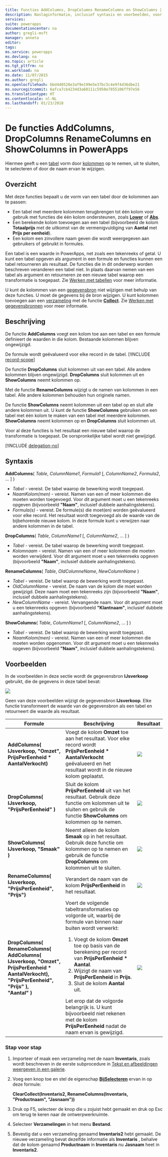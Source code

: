 ```yaml
---
title: Functies AddColumns, DropColumns RenameColumns en ShowColumns | Microsoft Docs
description: Naslaginformatie, inclusief syntaxis en voorbeelden, voor de functies AddColumns, DropColumns, RenameColumns en ShowColumns in PowerApps
services: 
suite: powerapps
documentationcenter: na
author: gregli-msft
manager: anneta
editor: 
tags: 
ms.service: powerapps
ms.devlang: na
ms.topic: article
ms.tgt_pltfrm: na
ms.workload: na
ms.date: 11/07/2015
ms.author: gregli
ms.openlocfilehash: bbd440528e3af9e199e5e37bc5c4e9f4d36dbe21
ms.sourcegitcommit: 6afca7cb4234d3a60111c5950e7855106ff97e56
ms.translationtype: HT
ms.contentlocale: nl-NL
ms.lasthandoff: 01/23/2018
---
```

# <a name="addcolumns-dropcolumns-renamecolumns-and-showcolumns-functions-in-powerapps"></a>De functies AddColumns, DropColumns RenameColumns en ShowColumns in PowerApps
Hiermee geeft u een [tabel](../working-with-tables.md) vorm door [kolommen](../working-with-tables.md#columns) op te nemen, uit te sluiten, te selecteren of door de naam ervan te wijzigen.

## <a name="overview"></a>Overzicht
Met deze functies bepaalt u de vorm van een tabel door de kolommen aan te passen:

* Een tabel met meerdere kolommen terugbrengen tot één kolom voor gebruik met functies die één kolom ondersteunen, zoals **[Lower](function-lower-upper-proper.md)** of **[Abs](function-numericals.md)**.  
* Een berekende kolom toevoegen aan een tabel (bijvoorbeeld de kolom **Totaalprijs** met de uitkomst van de vermenigvuldiging van **Aantal** met **Prijs per eenheid**).
* Een kolom een zinvollere naam geven die wordt weergegeven aan gebruikers of gebruikt in formules.

Een tabel is een waarde in PowerApps, net zoals een tekenreeks of getal.  U kunt een tabel opgeven als argument in een formule en functies kunnen een tabel retourneren als resultaat. De functies die in dit onderwerp worden beschreven veranderen een tabel niet. In plaats daarvan nemen van een tabel als argument en retourneren ze een nieuwe tabel waarop een transformatie is toegepast.  Zie [Werken met tabellen](../working-with-tables.md) voor meer informatie.  

U kunt de kolommen van een [gegevensbron](../working-with-data-sources.md) niet wijzigen met behulp van deze functies. U moet de gegevens bij de bron wijzigen. U kunt kolommen toevoegen aan een [verzameling](../working-with-data-sources.md#collections) met de functie **[Collect](function-clear-collect-clearcollect.md)**.  Zie [Werken met gegevensbronnen](../working-with-data-sources.md) voor meer informatie.  

## <a name="description"></a>Beschrijving
De functie **AddColumns** voegt een kolom toe aan een tabel en een formule definieert de waarden in die kolom. Bestaande kolommen blijven ongewijzigd.

De formule wordt geëvalueerd voor elke record in de tabel.
[!INCLUDE [record-scope](../includes/record-scope.md)]

De functie **DropColumns** sluit kolommen uit van een tabel.  Alle andere kolommen blijven ongewijzigd. **DropColumns** sluit kolommen uit en **ShowColumns** neemt kolommen op.

Met de functie **RenameColumns** wijzigt u de namen van kolommen in een tabel. Alle andere kolommen behouden hun originele namen.

De functie **ShowColumns** neemt kolommen uit een tabel op en sluit alle andere kolommen uit. U kunt de functie **ShowColumns** gebruiken om een tabel met één kolom te maken van een tabel met meerdere kolommen.  **ShowColumns** neemt kolommen op en **DropColumns** sluit kolommen uit.  

Voor al deze functies is het resultaat een nieuwe tabel waarop de transformatie is toegepast.  De oorspronkelijke tabel wordt niet gewijzigd.

[!INCLUDE [delegation-no](../includes/delegation-no.md)]

## <a name="syntax"></a>Syntaxis
**AddColumns**( *Table*, *ColumnName1*, *Formula1* [, *ColumnName2*, *Formula2*, ... ] )

* *Tabel* - vereist.  De tabel waarop de bewerking wordt toegepast.
* *NaamKolom(men)* - vereist. Namen van een of meer kolommen die moeten worden toegevoegd.  Voor dit argument moet u een tekenreeks opgeven (bijvoorbeeld **"Naam"**, inclusief dubbele aanhalingstekens).
* *Formula(s)* - vereist.  De formule(s) die moet(en) worden geëvalueerd voor elke record. Het resultaat wordt toegevoegd als de waarde van de bijbehorende nieuwe kolom. In deze formule kunt u verwijzen naar andere kolommen in de tabel.

**DropColumns**( *Table*, *ColumnName1* [, *ColumnName2*, ... ] )

* *Tabel* - vereist.  De tabel waarop de bewerking wordt toegepast.
* *Kolomnaam* - vereist. Namen van een of meer kolommen die moeten worden verwijderd. Voor dit argument moet u een tekenreeks opgeven (bijvoorbeeld **"Naam"**, inclusief dubbele aanhalingstekens).

**RenameColumns**( *Table*, *OldColumneName*, *NewColumnName* )

* *Tabel* - vereist.  De tabel waarop de bewerking wordt toegepast.
* *OldColumnName* - vereist. De naam van de kolom die moet worden gewijzigd. Deze naam moet een tekenreeks zijn (bijvoorbeeld **"Naam"**, inclusief dubbele aanhalingstekens).
* *NewColumnName* - vereist. Vervangende naam. Voor dit argument moet u een tekenreeks opgeven (bijvoorbeeld **"Klantnaam"**, inclusief dubbele aanhalingstekens).

**ShowColumns**( *Table*, *ColumnName1* [, *ColumnName2*, ... ] )

* *Tabel* - vereist.  De tabel waarop de bewerking wordt toegepast.
* *NaamKolom(men)* - vereist. Namen van een of meer kolommen die moeten worden opgenomen. Voor dit argument moet u een tekenreeks opgeven (bijvoorbeeld **"Naam"**, inclusief dubbele aanhalingstekens).

## <a name="examples"></a>Voorbeelden
In de voorbeelden in deze sectie wordt de gegevensbron **IJsverkoop** gebruikt, die de gegevens in deze tabel bevat:

![](media/function-table-shaping/icecream.png)

Geen van deze voorbeelden wijzigt de gegevensbron **IJsverkoop**. Elke functie transformeert de waarde van de gegevensbron als een tabel en retourneert die waarde als resultaat.

| Formule | Beschrijving | Resultaat |
| --- | --- | --- |
| **AddColumns( IJsverkoop, "Omzet", PrijsPerEenheid * AantalVerkocht)** |Voegt de kolom **Omzet** toe aan het resultaat.  Voor elke record wordt **PrijsPerEenheid * AantalVerkocht** geëvalueerd en het resultaat wordt in de nieuwe kolom geplaatst. |<style> img { max-width: none; } </style> ![](media/function-table-shaping/icecream-add-revenue.png) |
| **DropColumns( IJsverkoop, "PrijsPerEenheid" )** |Sluit de kolom **PrijsPerEenheid** uit van het resultaat. Gebruik deze functie om kolommen uit te sluiten en gebruik de functie **ShowColumns** om kolommen op te nemen. |![](media/function-table-shaping/icecream-drop-price.png) |
| **ShowColumns( IJsverkoop, "Smaak" )** |Neemt alleen de kolom **Smaak** op in het resultaat. Gebruik deze functie om kolommen op te nemen en gebruik de functie **DropColumns** om kolommen uit te sluiten. |![](media/function-table-shaping/icecream-select-flavor.png) |
| **RenameColumns( IJsverkoop, "PrijsPerEenheid", "Prijs")** |Verandert de naam van de kolom **PrijsPerEenheid** in het resultaat. |![](media/function-table-shaping/icecream-rename-price.png) |
| **DropColumns(<br>RenameColumns(<br>AddColumns( IJsverkoop, "Omzet",<br>PrijsPerEenheid * AantalVerkocht),<br>"PrijsPerEenheid", "Prijs" ),<br>"Aantal" )** |Voert de volgende tabeltransformaties op volgorde uit, waarbij de formule van binnen naar buiten wordt verwerkt: <ol><li>Voegt de kolom **Omzet** toe op basis van de berekening per record van **PrijsPerEenheid * Aantal**.<li>Wijzigt de naam van **PrijsPerEenheid** in **Prijs**.<li>Sluit de kolom **Aantal** uit.</ol>  Let erop dat de volgorde belangrijk is. U kunt bijvoorbeeld niet rekenen met de kolom **PrijsPerEenheid** nadat de naam ervan is gewijzigd. |![](media/function-table-shaping/icecream-all-transforms.png) |

### <a name="step-by-step"></a>Stap voor stap
1. Importeer of maak een verzameling met de naam **Inventaris**, zoals wordt beschreven in de eerste subprocedure in [Tekst en afbeeldingen weergeven in een galerie](../show-images-text-gallery-sort-filter.md).
2. Voeg een knop toe en stel de eigenschap **[BijSelecteren](../controls/properties-core.md)** ervan in op deze formule:
   
    **ClearCollect(Inventaris2, RenameColumns(Inventaris, "Productnaam", "Jasnaam"))**
3. Druk op F5, selecteer de knop die u zojuist hebt gemaakt en druk op Esc om terug te keren naar de ontwerpwerkruimte.
4. Selecteer **Verzamelingen** in het menu **Bestand**.
5. Bevestig dat u een verzameling genaamd **Inventaris2** hebt gemaakt. De nieuwe verzameling bevat dezelfde informatie als **Inventaris** , behalve dat de kolom genaamd **Productnaam** in **Inventaris** nu **Jasnaam** heet in **Inventaris2**.

